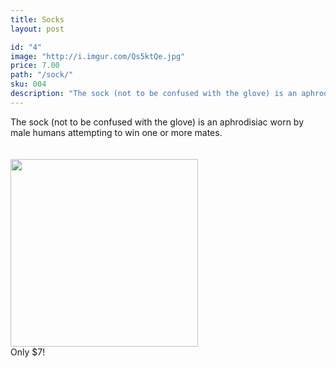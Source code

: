 ```yaml
---
title: Socks
layout: post

id: "4"
image: "http://i.imgur.com/Qs5ktQe.jpg"
price: 7.00
path: "/sock/"
sku: 004
description: "The sock (not to be confused with the glove) is an aphrodisiac worn by male humans attempting to win one or more mates."
---
```

The sock (not to be confused with the glove) is an aphrodisiac worn by male humans attempting to win one or more mates.
<br>
<br>
<br>
<img src="http://i.imgur.com/Qs5ktQe.jpg" height="300" width="300">
<br>
Only $7!
